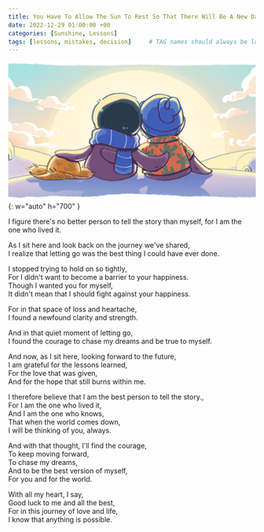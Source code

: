 ```yaml
---
title: You Have To Allow The Sun To Rest So That There Will Be A New Day
date: 2022-12-29 01:00:00 +00
categories: [Sunshine, Lessons]
tags: [lessons, mistakes, decision]     # TAG names should always be lowercase
---
```


![new day and sunshine](/assets/img/new-day-new-sunshine.png "cc: Search Engine Land"){: w="auto" h="700" }

I figure there's no better person to tell the story than myself, for I am the one who lived it.  

As I sit here and look back on the journey we've shared,  
I realize that letting go was the best thing I could have ever done.

I stopped trying to hold on so tightly,  
For I didn't want to become a barrier to your happiness.  
Though I wanted you for myself,  
It didn't mean that I should fight against your happiness.

For in that space of loss and heartache,  
I found a newfound clarity and strength.

And in that quiet moment of letting go,  
I found the courage to chase my dreams and be true to myself.

And now, as I sit here, looking forward to the future,  
I am grateful for the lessons learned,  
For the love that was given,  
And for the hope that still burns within me.

I therefore believe that I am the best person to tell the story.,  
For I am the one who lived it,  
And I am the one who knows,  
That when the world comes down,  
I will be thinking of you, always.

And with that thought, I'll find the courage,  
To keep moving forward,  
To chase my dreams,  
And to be the best version of myself,  
For you and for the world.

With all my heart, I say,  
Good luck to me and all the best,  
For in this journey of love and life,  
I know that anything is possible.